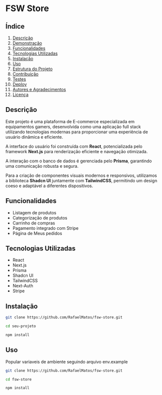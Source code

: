 # FSW Store

<!-- ![Logo do Projeto](link-para-logo.png) -->

## Índice
1. [Descrição](#descrição)
2. [Demonstração](#demonstração)
3. [Funcionalidades](#funcionalidades)
4. [Tecnologias Utilizadas](#tecnologias-utilizadas)
5. [Instalação](#instalação)
6. [Uso](#uso)
7. [Estrutura do Projeto](#estrutura-do-projeto)
8. [Contribuição](#contribuição)
9. [Testes](#testes)
10. [Deploy](#deploy)
11. [Autores e Agradecimentos](#autores-e-agradecimentos)
12. [Licença](#licença)

## Descrição
Este projeto é uma plataforma de E-commerce especializada em equipamentos gamers, desenvolvida como uma aplicação full stack utilizando tecnologias modernas para proporcionar uma experiência de usuário dinâmica e eficiente.

A interface do usuário foi construída com <b>React</b>, potencializada pelo framework <b>Next.js</b> para renderização eficiente e navegação otimizada.

A interação com o banco de dados é gerenciada pelo <b>Prisma</b>, garantindo uma comunicação robusta e segura.

Para a criação de componentes visuais modernos e responsivos, utilizamos a biblioteca <b>Shadcn UI</b> juntamente com <b>TailwindCSS</b>, permitindo um design coeso e adaptável a diferentes dispositivos.

<!-- ## Demonstração -->
<!-- ![Captura de Tela](link-para-captura.png) -->

## Funcionalidades
- Listagem de produtos
- Categorização de produtos
- Carrinho de compras
- Pagamento integrado com Stripe
- Página de Meus pedidos

## Tecnologias Utilizadas
- React
- Next.js
- Prisma
- Shadcn UI
- TailwindCSS
- Next-Auth
- Stripe

## Instalação
```bash
git clone https://github.com/RafaelMatos/fsw-store.git

cd seu-projeto

npm install
```
## Uso
Popular variaveis de ambiente seguindo arquivo env.example

```bash
git clone https://github.com/RafaelMatos/fsw-store.git

cd fsw-store

npm install
```